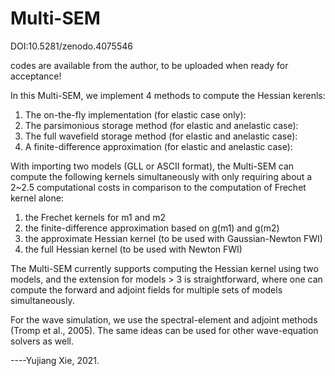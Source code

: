 # Multi-SEM
DOI:10.5281/zenodo.4075546

codes are available from the author, to be uploaded when ready for acceptance!

In this Multi-SEM, we implement 4 methods to compute the Hessian kerenls:

1. The on-the-fly implementation (for elastic case only):
2. The parsimonious storage method (for elastic and anelastic case):
3. The full wavefield storage method (for elastic and anelastic case):
4. A finite-difference approximation (for elastic and anelastic case): 

With importing two models (GLL or ASCII format), the Multi-SEM can compute the following kernels simultaneously with only requiring about a 2~2.5 computational costs in comparison to the computation of Frechet kernel alone:
1) the Frechet kernels for m1 and m2
2) the finite-difference approximation based on g(m1) and g(m2)
3) the approximate Hessian kernel (to be used with Gaussian-Newton FWI)
4) the full Hessian kernel (to be used with Newton FWI)

The Multi-SEM currently supports computing the Hessian kernel using two models, and the extension for models > 3 is straightforward, where one can compute the forward and adjoint fields for multiple sets of models simultaneously. 

For the wave simulation, we use the spectral-element and adjoint methods (Tromp et al., 2005). The same ideas can be used for other wave-equation solvers as well. 

----Yujiang Xie, 2021. 

